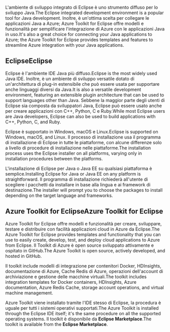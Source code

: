 <span data-ttu-id="8987d-101">L'ambiente di sviluppo integrato di Eclipse è uno strumento diffuso per lo sviluppo Java.</span><span class="sxs-lookup"><span data-stu-id="8987d-101">The Eclipse integrated development environment is a popular tool for Java development.</span></span> <span data-ttu-id="8987d-102">Inoltre, è un'ottima scelta per collegare le applicazioni Java a Azure; Azure Toolkit for Eclipse offre modelli e funzionalità per semplificare l'integrazione di Azure con le applicazioni Java in uso.</span><span class="sxs-lookup"><span data-stu-id="8987d-102">It's also a great choice for connecting your Java applications to Azure; the Azure Toolkit for Eclipse provides templates and features to streamline Azure integration with your Java applications.</span></span>

## <a name="eclipse"></a><span data-ttu-id="8987d-103">Eclipse</span><span class="sxs-lookup"><span data-stu-id="8987d-103">Eclipse</span></span>

<span data-ttu-id="8987d-104">Eclipse è l'ambiente IDE Java più diffuso.</span><span class="sxs-lookup"><span data-stu-id="8987d-104">Eclipse is the most widely used Java IDE.</span></span> <span data-ttu-id="8987d-105">Inoltre, è un ambiente di sviluppo versatile dotato di un'architettura di plug-in estensibile che può essere usata per supportare anche linguaggi diversi da Java.</span><span class="sxs-lookup"><span data-stu-id="8987d-105">It is also a versatile development environment, featuring an extensible plugin architecture that can be used to support languages other than Java.</span></span> <span data-ttu-id="8987d-106">Sebbene la maggior parte degli utenti di Eclipse sia composta da sviluppatori Java, Eclipse può essere usato anche per creare applicazioni con C++, Python, C e Ruby.</span><span class="sxs-lookup"><span data-stu-id="8987d-106">While most Eclipse users are Java developers, Eclipse can also be used to build applications with C++, Python, C, and Ruby.</span></span> 

<span data-ttu-id="8987d-107">Eclipse è supportato in Windows, macOS e Linux.</span><span class="sxs-lookup"><span data-stu-id="8987d-107">Eclipse is supported on Windows, macOS, and Linux.</span></span> <span data-ttu-id="8987d-108">Il processo di installazione usa il programma di installazione di Eclipse in tutte le piattaforme, con alcune differenze solo a livello di procedure di installazione nelle piattaforme.</span><span class="sxs-lookup"><span data-stu-id="8987d-108">The installation process uses the Eclipse installer on all platforms, varying only in installation procedures between the platforms.</span></span>

<span data-ttu-id="8987d-109">L'installazione di Eclipse per Java o Java EE su qualsiasi piattaforma è semplice.</span><span class="sxs-lookup"><span data-stu-id="8987d-109">Installing Eclipse for Java or Java EE on any platform is straightforward.</span></span> <span data-ttu-id="8987d-110">Il programma di installazione richiederà all'utente di scegliere i pacchetti da installare in base alla lingua e ai framework di destinazione.</span><span class="sxs-lookup"><span data-stu-id="8987d-110">The installer will prompt you to choose the packages to install depending on the target language and frameworks.</span></span>

## <a name="azure-toolkit-for-eclipse"></a><span data-ttu-id="8987d-111">Azure Toolkit for Eclipse</span><span class="sxs-lookup"><span data-stu-id="8987d-111">Azure Toolkit for Eclipse</span></span>

<span data-ttu-id="8987d-112">Azure Toolkit for Eclipse offre modelli e funzionalità per creare, sviluppare, testare e distribuire con facilità applicazioni cloud in Azure da Eclipse.</span><span class="sxs-lookup"><span data-stu-id="8987d-112">The Azure Toolkit for Eclipse provides templates and functionality that you can use to easily create, develop, test, and deploy cloud applications to Azure from Eclipse.</span></span> <span data-ttu-id="8987d-113">Il Toolkit di Azure è open source sviluppato attivamente e ospitato in GitHub.</span><span class="sxs-lookup"><span data-stu-id="8987d-113">The Azure Toolkit is open source, actively developed, and hosted in GitHub.</span></span> 

<span data-ttu-id="8987d-114">Il toolkit include modelli di integrazione per contenitori Docker, HDInsights, documentazione di Azure, Cache Redis di Azure, operazioni dell'account di archiviazione e gestione delle macchine virtuali.</span><span class="sxs-lookup"><span data-stu-id="8987d-114">The toolkit includes integration templates for Docker containers, HDInsights, Azure documentation, Azure Redis Cache, storage account operations, and virtual machine management.</span></span>

<span data-ttu-id="8987d-115">Azure Toolkit viene installato tramite l'IDE stesso di Eclipse, la procedura è uguale per tutti i sistemi operativi supportati.</span><span class="sxs-lookup"><span data-stu-id="8987d-115">The Azure Toolkit is installed through the Eclipse IDE itself; it's the same procedure on all the supported operating systems.</span></span> <span data-ttu-id="8987d-116">Il toolkit è disponibile da **Eclipse Marketplace**.</span><span class="sxs-lookup"><span data-stu-id="8987d-116">The toolkit is available from the **Eclipse Marketplace**.</span></span>